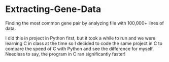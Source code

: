 # Extracting-Gene-Data
Finding the most common gene pair by analyzing file with 100,000+ lines of data.

I did this in project in Python first, but it took a while to run and we were learning C in class at the time so I decided to code the same project in C to compare the speed of C with Python and see the difference for myself. Needless to say, the program in C ran significantly faster!

